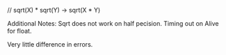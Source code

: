 // sqrt(X) * sqrt(Y) -> sqrt(X * Y)

Additional Notes:
Sqrt does not work on half pecision.
Timing out on Alive for float.

Very little difference in errors.